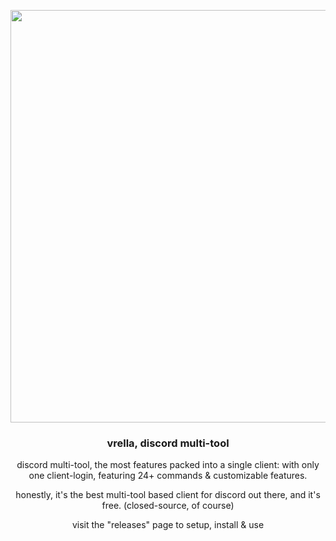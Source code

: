 #
<br/>
<p align="center">
  <a>
    <img src="https://cdn.discordapp.com/attachments/788124655788752956/835997965965459456/unknown.png" width="660"/></a>
  </a>
  <h3 align="center">vrella, discord multi-tool</h3>
  <p align="center">
    discord multi-tool, the most features packed into a single client: with only one client-login, featuring 24+ commands & customizable features. 
  </p>
<p align="center">
  honestly, it's the best multi-tool based client for discord out there, and it's free. (closed-source, of course)
  </p>
<p align="center">
  visit the "releases" page to setup, install & use
  </p>
</p>

#

